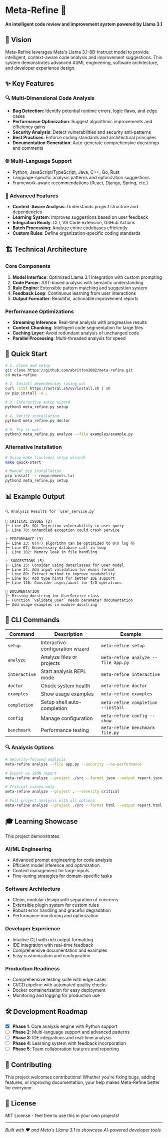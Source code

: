 # Meta-Refine 🚀

**An intelligent code review and improvement system powered by Llama 3.1**

## 🎯 Vision

Meta-Refine leverages Meta's Llama 3.1-8B-Instruct model to provide intelligent, context-aware code analysis and improvement suggestions. This system demonstrates advanced AI/ML engineering, software architecture, and developer experience design.

## ✨ Key Features

### 🔍 Multi-Dimensional Code Analysis
- **Bug Detection**: Identify potential runtime errors, logic flaws, and edge cases
- **Performance Optimization**: Suggest algorithmic improvements and efficiency gains
- **Security Analysis**: Detect vulnerabilities and security anti-patterns
- **Best Practices**: Enforce coding standards and architectural principles
- **Documentation Generation**: Auto-generate comprehensive docstrings and comments

### 🌐 Multi-Language Support
- Python, JavaScript/TypeScript, Java, C++, Go, Rust
- Language-specific analysis patterns and optimization suggestions
- Framework-aware recommendations (React, Django, Spring, etc.)

### 🎨 Advanced Features
- **Context-Aware Analysis**: Understands project structure and dependencies
- **Learning System**: Improves suggestions based on user feedback
- **Integration Ready**: CLI, VS Code extension, GitHub Actions
- **Batch Processing**: Analyze entire codebases efficiently
- **Custom Rules**: Define organization-specific coding standards

## 🏗️ Technical Architecture

### Core Components
1. **Model Interface**: Optimized Llama 3.1 integration with custom prompting
2. **Code Parser**: AST-based analysis with semantic understanding
3. **Rule Engine**: Extensible pattern matching and suggestion system
4. **Feedback Loop**: Continuous learning from user interactions
5. **Output Formatter**: Beautiful, actionable improvement reports

### Performance Optimizations
- **Streaming Inference**: Real-time analysis with progressive results
- **Context Chunking**: Intelligent code segmentation for large files
- **Caching Layer**: Avoid redundant analysis of unchanged code
- **Parallel Processing**: Multi-threaded analysis for speed

## 🚀 Quick Start

```bash
# 1. Clone and setup
git clone https://github.com/abritton2002/meta-refine.git
cd meta-refine

# 2. Install dependencies (using uv)
curl -LsSf https://astral.sh/uv/install.sh | sh
uv pip install -e .

# 3. Interactive setup wizard
python3 meta_refine.py setup

# 4. Verify installation
python3 meta_refine.py doctor

# 5. Try it out!
python3 meta_refine.py analyze --file examples/example.py
```

### Alternative Installation

```bash
# Using make (includes setup wizard)
make quick-start

# Manual pip installation
pip install -r requirements.txt
python3 meta_refine.py setup
```

## 📊 Example Output

```
🔍 Analysis Results for `user_service.py`

🚨 CRITICAL ISSUES (2)
├─ Line 45: SQL Injection vulnerability in user query
├─ Line 78: Unhandled exception could crash service

⚡ PERFORMANCE (3)
├─ Line 23: O(n²) algorithm can be optimized to O(n log n)
├─ Line 67: Unnecessary database call in loop
├─ Line 102: Memory leak in file handling

✨ SUGGESTIONS (5)
├─ Line 15: Consider using dataclasses for User model
├─ Line 34: Add input validation for email format
├─ Line 89: Extract method to improve readability
├─ Line 95: Add type hints for better IDE support
├─ Line 110: Consider async/await for I/O operations

📝 DOCUMENTATION
├─ Missing docstring for UserService class
├─ Function `validate_user` needs parameter documentation
├─ Add usage examples in module docstring
```

## 🎯 CLI Commands

| Command | Description | Example |
|---------|-------------|---------|
| `setup` | Interactive configuration wizard | `meta-refine setup` |
| `analyze` | Analyze files or projects | `meta-refine analyze --file app.py` |
| `interactive` | Start analysis REPL mode | `meta-refine interactive` |
| `doctor` | Check system health | `meta-refine doctor` |
| `examples` | Show usage examples | `meta-refine examples` |
| `completion` | Setup shell auto-completion | `meta-refine completion --install` |
| `config` | Manage configuration | `meta-refine config --show` |
| `benchmark` | Performance testing | `meta-refine benchmark file.py` |

### 🔍 Analysis Options

```bash
# Security-focused analysis
meta-refine analyze --file app.py --security --no-performance

# Export as JSON report
meta-refine analyze --project ./src --format json --output report.json

# Critical issues only
meta-refine analyze --project . --severity critical

# Full project analysis with all options
meta-refine analyze --project ./src --format html --output report.html --parallel
```

## 🎓 Learning Showcase

This project demonstrates:

### AI/ML Engineering
- Advanced prompt engineering for code analysis
- Efficient model inference and optimization
- Context management for large inputs
- Fine-tuning strategies for domain-specific tasks

### Software Architecture
- Clean, modular design with separation of concerns
- Extensible plugin system for custom rules
- Robust error handling and graceful degradation
- Performance monitoring and optimization

### Developer Experience
- Intuitive CLI with rich output formatting
- IDE integration with real-time feedback
- Comprehensive documentation and examples
- Easy customization and configuration

### Production Readiness
- Comprehensive testing suite with edge cases
- CI/CD pipeline with automated quality checks
- Docker containerization for easy deployment
- Monitoring and logging for production use

## 🛠️ Development Roadmap

- [x] **Phase 1**: Core analysis engine with Python support
- [ ] **Phase 2**: Multi-language support and advanced patterns
- [ ] **Phase 3**: IDE integrations and real-time analysis
- [ ] **Phase 4**: Learning system with feedback incorporation
- [ ] **Phase 5**: Team collaboration features and reporting

## 🤝 Contributing

This project welcomes contributions! Whether you're fixing bugs, adding features, or improving documentation, your help makes Meta-Refine better for everyone.

## 📄 License

MIT License - feel free to use this in your own projects!

---

*Built with ❤️ and Meta's Llama 3.1 to showcase AI-powered developer tools* 